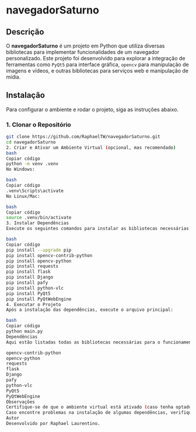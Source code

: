 # navegadorSaturno

## Descrição
O **navegadorSaturno** é um projeto em Python que utiliza diversas bibliotecas para implementar funcionalidades de um navegador personalizado. Este projeto foi desenvolvido para explorar a integração de ferramentas como `PyQt5` para interface gráfica, `opencv` para manipulação de imagens e vídeos, e outras bibliotecas para serviços web e manipulação de mídia.

## Instalação
Para configurar o ambiente e rodar o projeto, siga as instruções abaixo.

### 1. Clonar o Repositório
```bash
git clone https://github.com/RaphaelTW/navegadorSaturno.git
cd navegadorSaturno
2. Criar e Ativar um Ambiente Virtual (opcional, mas recomendado)
bash
Copiar código
python -m venv .venv
No Windows:

bash
Copiar código
.venv\Scripts\activate
No Linux/Mac:

bash
Copiar código
source .venv/bin/activate
3. Instalar Dependências
Execute os seguintes comandos para instalar as bibliotecas necessárias:

bash
Copiar código
pip install --upgrade pip
pip install opencv-contrib-python
pip install opencv-python
pip install requests
pip install flask
pip install Django
pip install pafy
pip install python-vlc
pip install PyQt5
pip install PyQtWebEngine
4. Executar o Projeto
Após a instalação das dependências, execute o arquivo principal:

bash
Copiar código
python main.py
Dependências
Aqui estão listadas todas as bibliotecas necessárias para o funcionamento do navegadorSaturno:

opencv-contrib-python
opencv-python
requests
flask
Django
pafy
python-vlc
PyQt5
PyQtWebEngine
Observações
Certifique-se de que o ambiente virtual está ativado (caso tenha optado por usar um).
Caso encontre problemas na instalação de algumas dependências, verifique se o pip está atualizado (pip install --upgrade pip).
Autor
Desenvolvido por Raphael Laurentino.